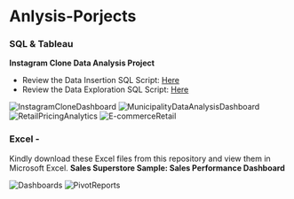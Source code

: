 # Anlysis-Porjects
### SQL & Tableau 
**Instagram Clone Data Analysis Project**
  * Review the Data Insertion SQL Script: [Here](https://github.com/hritvikgupta/Anlysis-Porjects/blob/main/Instagram%20Clone%20SQL%20-%20Database%20%26%20Inserting%20Data.sql)
  * Review the Data Exploration SQL Script: [Here](https://github.com/hritvikgupta/Anlysis-Porjects/blob/main/Instagram-SQL-DataAnalaysis.sql)
    
![InstagramCloneDashboard](https://github.com/hritvikgupta/Anlysis-Porjects/assets/60143996/3b084a2b-1e62-4140-a788-62f2be9af04d)
![MunicipalityDataAnalysisDashboard](https://github.com/hritvikgupta/Anlysis-Porjects/assets/60143996/31f07a94-ef43-40e2-81e0-ebd096be1f49)
![RetailPricingAnalytics](https://github.com/hritvikgupta/Anlysis-Porjects/assets/60143996/36813ecd-5d7a-4977-9fb3-0c55e2f8bda4)
![E-commerceRetail](https://github.com/hritvikgupta/Anlysis-Porjects/assets/60143996/40ca4bfa-093a-4ac7-970d-d49086f9878e)

### Excel -
Kindly download these Excel files from this repository and view them in Microsoft Excel.
**Sales Superstore Sample: Sales Performance Dashboard**

![Dashboards](https://github.com/hritvikgupta/Anlysis-Porjects/assets/60143996/2fe4b14c-acd8-4375-865a-a21a69c37fb8)
![PivotReports](https://github.com/hritvikgupta/Anlysis-Porjects/assets/60143996/ba847b87-5623-459e-b655-01f83e7cc012)
